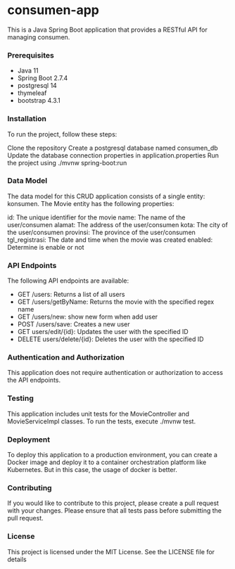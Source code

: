 # consumen-app

This is a Java Spring Boot application that provides a RESTful API for managing consumen.

### Prerequisites
- Java 11
- Spring Boot 2.7.4
- postgresql 14
- thymeleaf
- bootstrap 4.3.1
### Installation
To run the project, follow these steps:

Clone the repository
Create a postgresql database named consumen_db
Update the database connection properties in application.properties
Run the project using ./mvnw spring-boot:run
### Data Model
The data model for this CRUD application consists of a single entity: konsumen. The Movie entity has the following properties:

id: The unique identifier for the movie
name: The name of the user/consumen
alamat: The address of the user/consumen
kota: The city of the user/consumen
provinsi: The province of the user/consumen
tgl_registrasi: The date and time when the movie was created
enabled: Determine is enable or not
### API Endpoints
The following API endpoints are available:

- GET /users: Returns a list of all users
- GET /users/getByName: Returns the movie with the specified regex name
- GET /users/new: show new form when add user
- POST /users/save: Creates a new user
- GET users/edit/{id}: Updates the user with the specified ID
- DELETE users/delete/{id}: Deletes the user with the specified ID
### Authentication and Authorization
This application does not require authentication or authorization to access the API endpoints.

### Testing
This application includes unit tests for the MovieController and MovieServiceImpl classes. To run the tests, execute ./mvnw test.

### Deployment
To deploy this application to a production environment, you can create a Docker image and deploy it to a container orchestration platform like Kubernetes. But in this case, the usage of docker is better.

### Contributing
If you would like to contribute to this project, please create a pull request with your changes. Please ensure that all tests pass before submitting the pull request.

### License
This project is licensed under the MIT License. See the LICENSE file for details
